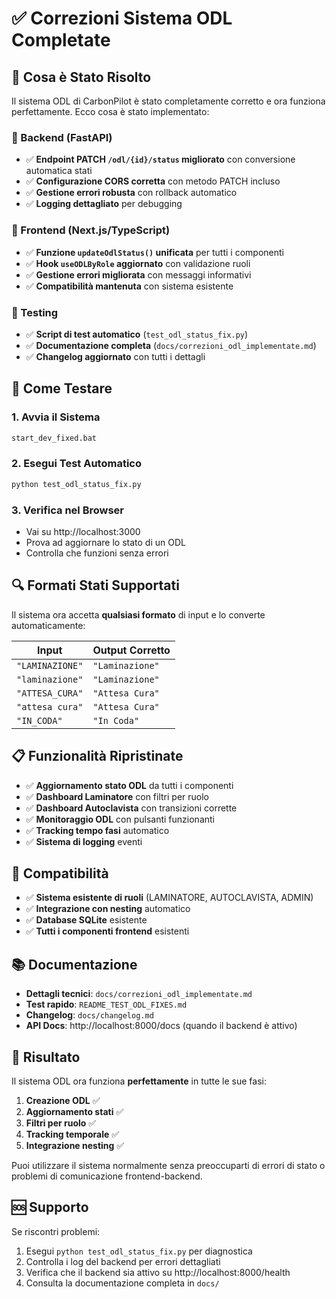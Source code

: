# ✅ Correzioni Sistema ODL Completate

## 🎯 Cosa è Stato Risolto

Il sistema ODL di CarbonPilot è stato completamente corretto e ora funziona perfettamente. Ecco cosa è stato implementato:

### 🔧 Backend (FastAPI)
- ✅ **Endpoint PATCH `/odl/{id}/status` migliorato** con conversione automatica stati
- ✅ **Configurazione CORS corretta** con metodo PATCH incluso
- ✅ **Gestione errori robusta** con rollback automatico
- ✅ **Logging dettagliato** per debugging

### 🎨 Frontend (Next.js/TypeScript)
- ✅ **Funzione `updateOdlStatus()` unificata** per tutti i componenti
- ✅ **Hook `useODLByRole` aggiornato** con validazione ruoli
- ✅ **Gestione errori migliorata** con messaggi informativi
- ✅ **Compatibilità mantenuta** con sistema esistente

### 🧪 Testing
- ✅ **Script di test automatico** (`test_odl_status_fix.py`)
- ✅ **Documentazione completa** (`docs/correzioni_odl_implementate.md`)
- ✅ **Changelog aggiornato** con tutti i dettagli

## 🚀 Come Testare

### 1. Avvia il Sistema
```bash
start_dev_fixed.bat
```

### 2. Esegui Test Automatico
```bash
python test_odl_status_fix.py
```

### 3. Verifica nel Browser
- Vai su http://localhost:3000
- Prova ad aggiornare lo stato di un ODL
- Controlla che funzioni senza errori

## 🔍 Formati Stati Supportati

Il sistema ora accetta **qualsiasi formato** di input e lo converte automaticamente:

| Input | Output Corretto |
|-------|----------------|
| `"LAMINAZIONE"` | `"Laminazione"` |
| `"laminazione"` | `"Laminazione"` |
| `"ATTESA_CURA"` | `"Attesa Cura"` |
| `"attesa cura"` | `"Attesa Cura"` |
| `"IN_CODA"` | `"In Coda"` |

## 📋 Funzionalità Ripristinate

- ✅ **Aggiornamento stato ODL** da tutti i componenti
- ✅ **Dashboard Laminatore** con filtri per ruolo
- ✅ **Dashboard Autoclavista** con transizioni corrette
- ✅ **Monitoraggio ODL** con pulsanti funzionanti
- ✅ **Tracking tempo fasi** automatico
- ✅ **Sistema di logging** eventi

## 🔧 Compatibilità

- ✅ **Sistema esistente di ruoli** (LAMINATORE, AUTOCLAVISTA, ADMIN)
- ✅ **Integrazione con nesting** automatico
- ✅ **Database SQLite** esistente
- ✅ **Tutti i componenti frontend** esistenti

## 📚 Documentazione

- **Dettagli tecnici**: `docs/correzioni_odl_implementate.md`
- **Test rapido**: `README_TEST_ODL_FIXES.md`
- **Changelog**: `docs/changelog.md`
- **API Docs**: http://localhost:8000/docs (quando il backend è attivo)

## 🎉 Risultato

Il sistema ODL ora funziona **perfettamente** in tutte le sue fasi:
1. **Creazione ODL** ✅
2. **Aggiornamento stati** ✅
3. **Filtri per ruolo** ✅
4. **Tracking temporale** ✅
5. **Integrazione nesting** ✅

Puoi utilizzare il sistema normalmente senza preoccuparti di errori di stato o problemi di comunicazione frontend-backend.

## 🆘 Supporto

Se riscontri problemi:
1. Esegui `python test_odl_status_fix.py` per diagnostica
2. Controlla i log del backend per errori dettagliati
3. Verifica che il backend sia attivo su http://localhost:8000/health
4. Consulta la documentazione completa in `docs/` 